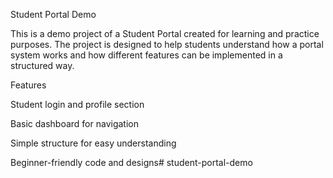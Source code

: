Student Portal Demo

This is a demo project of a Student Portal created for learning and practice purposes. The project is designed to help students understand how a portal system works and how different features can be implemented in a structured way.

Features

Student login and profile section

Basic dashboard for navigation

Simple structure for easy understanding

Beginner-friendly code and designs# student-portal-demo
